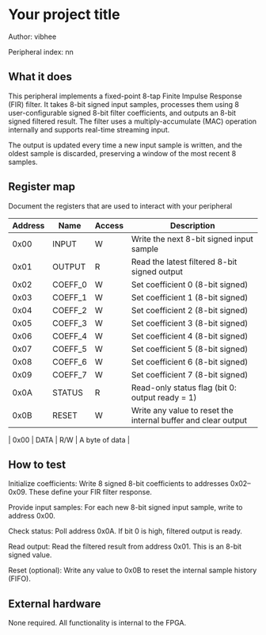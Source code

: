 <!---

This file is used to generate your project datasheet. Please fill in the information below and delete any unused
sections.

The peripheral index is the number TinyQV will use to select your peripheral.  You will pick a free
slot when raising the pull request against the main TinyQV repository, and can fill this in then.  You
also need to set this value as the PERIPHERAL_NUM in your test script.

You can also include images in this folder and reference them in the markdown. Each image must be less than
512 kb in size, and the combined size of all images must be less than 1 MB.
-->

# Your project title

Author: vibhee

Peripheral index: nn

## What it does

This peripheral implements a fixed-point 8-tap Finite Impulse Response (FIR) filter. It takes 8-bit signed input samples, processes them using 8 user-configurable signed 8-bit filter coefficients, and outputs an 8-bit signed filtered result. The filter uses a multiply-accumulate (MAC) operation internally and supports real-time streaming input.

The output is updated every time a new input sample is written, and the oldest sample is discarded, preserving a window of the most recent 8 samples.

## Register map

Document the registers that are used to interact with your peripheral

| Address | Name     | Access | Description                                                   |
| ------- | -------- | ------ | ------------------------------------------------------------- |
| 0x00    | INPUT    | W      | Write the next 8-bit signed input sample                      |
| 0x01    | OUTPUT   | R      | Read the latest filtered 8-bit signed output                  |
| 0x02    | COEFF_0  | W      | Set coefficient 0 (8-bit signed)                              |
| 0x03    | COEFF_1  | W      | Set coefficient 1 (8-bit signed)                              |
| 0x04    | COEFF_2  | W      | Set coefficient 2 (8-bit signed)                              |
| 0x05    | COEFF_3  | W      | Set coefficient 3 (8-bit signed)                              |
| 0x06    | COEFF_4  | W      | Set coefficient 4 (8-bit signed)                              |
| 0x07    | COEFF_5  | W      | Set coefficient 5 (8-bit signed)                              |
| 0x08    | COEFF_6  | W      | Set coefficient 6 (8-bit signed)                              |
| 0x09    | COEFF_7  | W      | Set coefficient 7 (8-bit signed)                              |
| 0x0A    | STATUS   | R      | Read-only status flag (bit 0: output ready = 1)               |
| 0x0B    | RESET    | W      | Write any value to reset the internal buffer and clear output |

| 0x00    | DATA     | R/W    | A byte of data                                                |

## How to test
Initialize coefficients:
Write 8 signed 8-bit coefficients to addresses 0x02–0x09. These define your FIR filter response.

Provide input samples:
For each new 8-bit signed input sample, write to address 0x00.

Check status:
Poll address 0x0A. If bit 0 is high, filtered output is ready.

Read output:
Read the filtered result from address 0x01. This is an 8-bit signed value.

Reset (optional):
Write any value to 0x0B to reset the internal sample history (FIFO).

## External hardware

None required. All functionality is internal to the FPGA.
